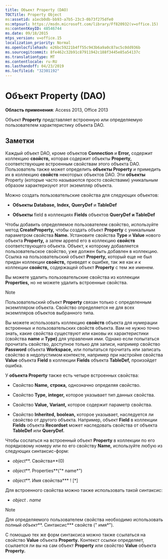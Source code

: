 ```yaml
---
title: Объект Property (DAO)
TOCTitle: Property Object
ms:assetid: a1ecb0db-bb93-a7b5-23c3-0b73f275dfe0
ms:mtpsurl: https://msdn.microsoft.com/library/Ff820932(v=office.15)
ms:contentKeyID: 48546744
ms.date: 09/18/2015
mtps_version: v=office.15
localization_priority: Normal
ms.openlocfilehash: e26bc59221b4ff55c943b6a9a0c87ac5c0dd936b
ms.sourcegitcommit: 8fe462c32b91c87911942c188f3445e85a54137c
ms.translationtype: MT
ms.contentlocale: ru-RU
ms.lasthandoff: 04/23/2019
ms.locfileid: "32301192"
---
```

# <a name="property-object-dao"></a>Объект Property (DAO)

**Область применения**: Access 2013, Office 2013

Объект **Property** представляет встроенную или определяемую пользователем характеристику объекта DAO.

## <a name="remarks"></a>Заметки

Каждый объект DAO, кроме объектов **Connection** и **Error,** содержит коллекцию **свойств,** которая содержит объекты **Property,** соответствующие встроенным свойствам этого объекта DAO. Пользователь также может определить **объекты Property** и примедить их в коллекцию **свойств** некоторых объектов DAO. Эти **объекты** Property (которые часто называются просто свойствами) уникальным образом характеризуют этот экземпляр объекта.

Можно создать пользовательские свойства для следующих объектов:

- **Объекты Database,** **Index,** **QueryDef** и **TableDef**

- **Объекты** field в коллекциях **Fields** объектов **QueryDef** **и TableDef**

Чтобы добавить определяемое пользователем свойство, используйте метод **CreateProperty,** чтобы создать объект **Property** с уникальным параметром свойства **Name.** Установите свойства **Type** и **Value** нового объекта **Property,** а затем append его в коллекцию **свойств** соответствующего объекта. Объект, к которому добавляется пользовательское свойство, уже должен быть добавлен в коллекцию. Ссылка на пользовательский объект **Property,** который еще не был придан коллекции **свойств,** приведет к ошибке, так же  как и к коллекции **свойств,** содержащей объект **Property** с тем же именем.

Вы можете удалить пользовательские свойства из коллекции **Properties,** но не можете удалить встроенные свойства.

> [!NOTE]
> Пользовательский объект **Property** связан только с определенным экземпляром объекта. Свойство определяется не для всех экземпляров объектов выбранного типа.

Вы можете использовать коллекцию **свойств** объекта для нумерации встроенных и пользовательских свойств объекта. Вам не нужно точно знать, какие свойства существуют или каковы их характеристики (свойства **name** и **Type)** для управления ими. Однако если попытаться прочитать свойство, доступное только для записи, например свойство **Password** объекта **Workspace,** или попытаться прочитать или записать свойство в недопустимом контексте, например при настройке свойства **Value** объекта **Field** в коллекции **Fields** объекта **TableDef,** произойдет ошибка.

У **объекта Property** также есть четыре встроенных свойства:

- Свойство **Name,** **строка,** однозначно определяя свойство.

- Свойство **Type,** **integer,** которое указывает тип данных свойства.

- Свойство **Value,** **Variant,** которое содержит параметр свойства.

- Свойство **Inherited,** **boolean,** которое указывает, наследуется ли свойство от другого объекта. Например, объект **Field** в коллекции **Fields** объекта **Recordset** может наследовать свойства от объекта **TableDef** или **QueryDef.**

Чтобы сослаться на встроенный объект **Property** в коллекции по его порядковому номеру или по его свойству **Name,** используйте любую из следующих синтаксис-форм:

- *object***. Свойства**(0)

- *object***. Properties**("* name*")

- *object***. Имя свойства*** \! \[*\]

Для встроенного свойства можно также использовать такой синтаксис:

- *object .* *name*

> [!NOTE]
> Для определяемого пользователем свойства необходимо использовать полный *объект***. Синтаксис*** свойств (" имя*").

С помощью тех же форм синтаксиса можно также ссылаться на свойство **Value** объекта **Property.** Контекст ссылки определяет, ссылается ли вы на сам объект **Property** или свойство **Value** объекта **Property.**

